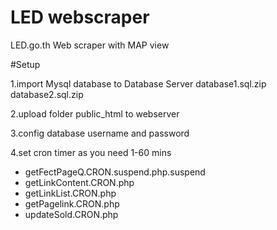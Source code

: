 # LED webscraper
LED.go.th Web scraper with MAP view

#Setup

1.import Mysql database to Database Server 
database1.sql.zip
database2.sql.zip

2.upload folder public_html to webserver

3.config database username and password

4.set cron timer as you need 1-60 mins
 - getFectPageQ.CRON.suspend.php.suspend
 - getLinkContent.CRON.php
 - getLinkList.CRON.php
 - getPagelink.CRON.php
 - updateSold.CRON.php
